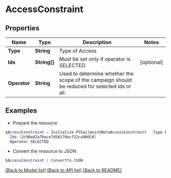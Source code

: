 # AccessConstraint
## Properties

Name | Type | Description | Notes
------------ | ------------- | ------------- | -------------
**Type** | **String** | Type of Access | 
**Ids** | **String[]** | Must be set only if operator is SELECTED. | [optional] 
**Operator** | **String** | Used to determine whether the scope of the campaign should be reduced for selected ids or all. | 

## Examples

- Prepare the resource
```powershell
$AccessConstraint = Initialize-PSSailpointBetaAccessConstraint  -Type ENTITLEMENT `
 -Ids [2c90ad2a70ace7d50170acf22ca90010] `
 -Operator SELECTED
```

- Convert the resource to JSON
```powershell
$AccessConstraint | ConvertTo-JSON
```

[[Back to Model list]](../README.md#documentation-for-models) [[Back to API list]](../README.md#documentation-for-api-endpoints) [[Back to README]](../README.md)

